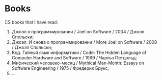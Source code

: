 # Books
CS books that I have read:

1. Джоэл о программировании / Joel on Software / 2004 / Джоэл Спольски;
2. Джоэл. И снова о программировании / More Joel on Software / 2008 / Джоэл Спольски;
3. Код. Тайный язык информатики / Code: The Hidden Language of Computer Hardware and Software / 1999 / Чарльз Петцольд;
4. Мифический человеко-месяц / Mythical Man-Month: Essays on Software Engineering / 1975 / 	Фредерик Брукс;
5. ...


